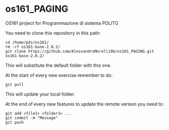 # os161_PAGING
OS161 project for Programmazione di sistema POLITO

You need to clone this repository in this path:

```
cd /home/pds/os161/
rm -rf os161-base-2.0.2/
git clone https://github.com/AlessandroMorelli96/os161_PAGING.git os161-base-2.0.2/
```

This will sobstitute the default folder with this one.

At the start of every new exercise remember to do:

```
git pull
```

This will update your local folder.

At the end of every new features to update the remote version you need to:

```
git add <file1> <folder1> ...
git commit -m "Message"
git push
```
